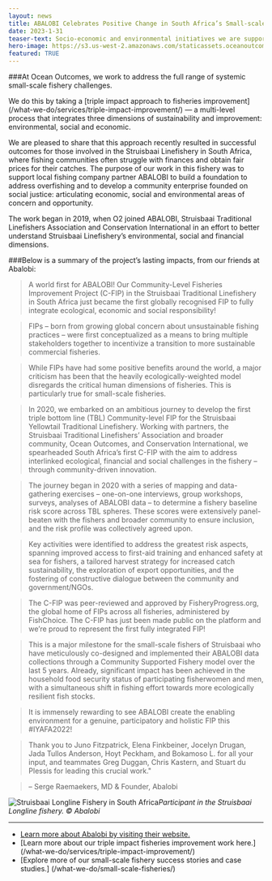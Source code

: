 ```yaml
---
layout: news
title: ABALOBI Celebrates Positive Change in South Africa’s Small-scale Fisheries
date: 2023-1-31
teaser-text: Socio-economic and environmental initiatives we are supporting in South Africa are producing positive outcomes for small-scale fishers involved in the Struisbaai Yellowtail Traditional Linefishery.
hero-image: https://s3.us-west-2.amazonaws.com/staticassets.oceanoutcomes.org/hero+photos/abalobi1100hero.png
featured: TRUE
---
```


###At Ocean Outcomes, we work to address the full range of systemic small-scale fishery challenges.

We do this by taking a [triple impact approach to fisheries improvement] (/what-we-do/services/triple-impact-improvement/) — a multi-level process that integrates three dimensions of sustainability and improvement: environmental, social and economic. 

We are pleased to share that this approach recently resulted in successful outcomes for those involved in the Struisbaai Linefishery in South Africa, where fishing communities often struggle with finances and obtain fair prices for their catches. The purpose of our work in this fishery was to support local fishing company partner ABALOBI to build a foundation to address overfishing and to develop a community enterprise founded on social justice: articulating economic, social and environmental areas of concern and opportunity. 

The work began in 2019, when O2 joined ABALOBI, Struisbaai Traditional Linefishers Association and Conservation International in an effort to better understand Struisbaai Linefishery’s environmental, social and financial dimensions.

###Below is a summary of the project’s lasting impacts, from our friends at Abalobi:

> A world first for ABALOBI! Our Community-Level Fisheries Improvement Project (C-FIP) in the Struisbaai Traditional Linefishery in South Africa just became the first globally recognised FIP to fully integrate ecological, economic and social responsibility!  
 
> FIPs – born from growing global concern about unsustainable fishing practices – were first conceptualized as a means to bring multiple stakeholders together to incentivize a transition to more sustainable commercial fisheries.  

> While FIPs have had some positive benefits around the world, a major criticism has been that the heavily ecologically-weighted model disregards the critical human dimensions of fisheries. This is particularly true for small-scale fisheries.  

> In 2020, we embarked on an ambitious journey to develop the first triple bottom line (TBL) Community-level FIP for the Struisbaai Yellowtail Traditional Linefishery.
Working with partners, the Struisbaai Traditional Linefishers’ Association and broader community, Ocean Outcomes, and Conservation International, we spearheaded South Africa’s first C-FIP with the aim to address interlinked ecological, financial and social challenges in the fishery – through community-driven innovation.  

> The journey began in 2020 with a series of mapping and data-gathering exercises – one-on-one interviews, group workshops, surveys, analyses of ABALOBI data – to determine a fishery baseline risk score across TBL spheres. These scores were extensively panel-beaten with the fishers and broader community to ensure inclusion, and the risk profile was collectively agreed upon.  

> Key activities were identified to address the greatest risk aspects, spanning improved access to first-aid training and enhanced safety at sea for fishers, a tailored harvest strategy for increased catch sustainability, the exploration of export opportunities, and the fostering of constructive dialogue between the community and government/NGOs.  

> The C-FIP was peer-reviewed and approved by FisheryProgress.org, the global home of FIPs across all fisheries, administered by FishChoice. The C-FIP has just been made public on the platform and we’re proud to represent the first fully integrated FIP!  

> This is a major milestone for the small-scale fishers of Struisbaai who have meticulously co-designed and implemented their ABALOBI data collections through a Community Supported Fishery model over the last 5 years. Already, significant impact has been achieved in the household food security status of participating fisherwomen and men, with a simultaneous shift in fishing effort towards more ecologically resilient fish stocks.  

> It is immensely rewarding to see ABALOBI create the enabling environment for a genuine, participatory and holistic FIP this #IYAFA2022!  

> Thank you to Juno Fitzpatrick, Elena Finkbeiner, Jocelyn Drugan, Jada Tullos Anderson, Hoyt Peckham, and Bokamoso L. for all your input, and teammates Greg Duggan, Chris Kastern, and Stuart du Plessis for leading this crucial work."  

> – Serge Raemaekers, MD & Founder, Abalobi 


![Struisbaai Longline Fishery in South Africa](https://s3.us-west-2.amazonaws.com/staticassets.oceanoutcomes.org/hero+photos/Abalobi-Struisbaai_image100.png)*Participant in the Struisbaai Longline fishery. © Abalobi*

----

* <a href="https://abalobi.org" target="_blank">Learn more about Abalobi by visiting their website.</a>
* [Learn more about our triple impact fisheries improvement work here.] (/what-we-do/services/triple-impact-improvement/)
* [Explore more of our small-scale fishery success stories and case studies.] (/what-we-do/small-scale-fisheries/)
